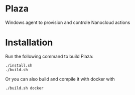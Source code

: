 # Plaza

Windows agent to provision and controle Nanocloud actions

# Installation

Run the following command to build Plaza:

```
./install.sh
./build.sh
```

Or you can also build and compile it with docker with

```
./build.sh docker
```
